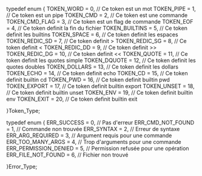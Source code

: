 typedef enum
{
	TOKEN_WORD				= 0,	// Ce token est un mot
	TOKEN_PIPE				= 1,	// Ce token est un pipe
	TOKEN_CMD				= 2,	// Ce token est une commande
	TOKEN_CMD_FLAG			= 3,	// Ce token est un flag de commande
	TOKEN_EOF				= 4,	// Ce token definit la fin du fichier
	TOKEN_BUILTINS			= 5,	// Ce token definit les builtins
	TOKEN_SPACE				= 6,	// Ce token definit les espaces
	TOKEN_REDIC_SD			= 7,	// Ce token definit >
	TOKEN_REDIC_SG			= 8,	// Ce token definit <
	TOKEN_REDIC_DD			= 9,	// Ce token definit >>
	TOKEN_REDIC_DG			= 10,	// Ce token definit <<
	TOKEN_QUOTE				= 11,	// Ce token definit les quotes simple
	TOKEN_DQUOTE			= 12,	// Ce token definit les quotes doubles
	TOKEN_DOLLARS			= 13,	// Ce token definit les dollars
	TOKEN_ECHO				= 14,	// Ce token definit echo
	TOKEN_CD				= 15,	// Ce token definit builtin cd
	TOKEN_PWD				= 16,	// Ce token definit builtin pwd
	TOKEN_EXPORT			= 17,	// Ce token definit builtin export
	TOKEN_UNSET				= 18,	// Ce token definit builtin unset
	TOKEN_ENV				= 19,	// Ce token definit builtin env
	TOKEN_EXIT				= 20,	// Ce token definit builtin exit

}Token_Type;

typedef enum
{
	ERR_SUCCESS				= 0,	// Pas d'erreur
	ERR_CMD_NOT_FOUND 		= 1,	// Commande non trouvée
	ERR_SYNTAX				= 2,	// Erreur de syntaxe
	ERR_ARG_REQUIRED		= 3,	// Argument requis pour une commande
	ERR_TOO_MANY_ARGS		= 4,	// Trop d'arguments pour une commande
	ERR_PERMISSION_DENIED	= 5,	// Permission refusée pour une opération
	ERR_FILE_NOT_FOUND		= 6,	// Fichier non trouvé
	
}Error_Type;
